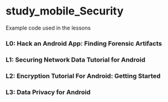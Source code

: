 # study_mobile_Security
Example code used in the lessons
### L0: Hack an Android App: Finding Forensic Artifacts
### L1: Securing Network Data Tutorial for Android
### L2: Encryption Tutorial For Android: Getting Started
### L3: Data Privacy for Android
